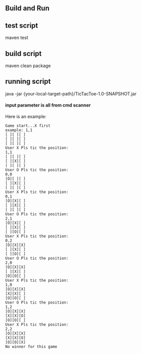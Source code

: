 ## Build and Run
## test script
maven test

## build script
maven clean package

## running script
java -jar {your-local-target-path}/TicTacToe-1.0-SNAPSHOT.jar

#### input parameter is all from cmd scanner

Here is an example:

```
Game start...X first
example: 1,1
[ ][ ][ ]
[ ][ ][ ]
[ ][ ][ ]
User X Pls tic the position: 
1,1
[ ][ ][ ]
[ ][X][ ]
[ ][ ][ ]
User O Pls tic the position: 
0,0
[O][ ][ ]
[ ][X][ ]
[ ][ ][ ]
User X Pls tic the position: 
0,1
[O][X][ ]
[ ][X][ ]
[ ][ ][ ]
User O Pls tic the position: 
2,1
[O][X][ ]
[ ][X][ ]
[ ][O][ ]
User X Pls tic the position: 
0,2
[O][X][X]
[ ][X][ ]
[ ][O][ ]
User O Pls tic the position: 
2,0
[O][X][X]
[ ][X][ ]
[O][O][ ]
User X Pls tic the position: 
1,0
[O][X][X]
[X][X][ ]
[O][O][ ]
User O Pls tic the position: 
1,2
[O][X][X]
[X][X][O]
[O][O][ ]
User X Pls tic the position: 
2,2
[O][X][X]
[X][X][O]
[O][O][X]
No winner for this game
```